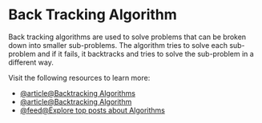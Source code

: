 # Back Tracking Algorithm

Back tracking algorithms are used to solve problems that can be broken down into smaller sub-problems. The algorithm tries to solve each sub-problem and if it fails, it backtracks and tries to solve the sub-problem in a different way.

Visit the following resources to learn more:

- [@article@Backtracking Algorithms](https://www.geeksforgeeks.org/backtracking-algorithms)
- [@article@Backtracking Algorithm](https://www.programiz.com/dsa/backtracking-algorithm)
- [@feed@Explore top posts about Algorithms](https://app.daily.dev/tags/algorithms?ref=roadmapsh)
